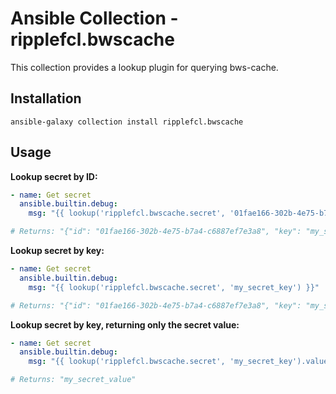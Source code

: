 # Ansible Collection - ripplefcl.bwscache

This collection provides a lookup plugin for querying bws-cache.

## Installation

```
ansible-galaxy collection install ripplefcl.bwscache
```

## Usage

**Lookup secret by ID:**

```yml
- name: Get secret
  ansible.builtin.debug:
    msg: "{{ lookup('ripplefcl.bwscache.secret', '01fae166-302b-4e75-b7a4-c6887ef7e3a8') }}"

# Returns: "{"id": "01fae166-302b-4e75-b7a4-c6887ef7e3a8", "key": "my_secret_key", "value": "my_secret_value"}"
```

**Lookup secret by key:**

```yml
- name: Get secret
  ansible.builtin.debug:
    msg: "{{ lookup('ripplefcl.bwscache.secret', 'my_secret_key') }}"

# Returns: "{"id": "01fae166-302b-4e75-b7a4-c6887ef7e3a8", "key": "my_secret_key", "value": "my_secret_value"}"
```

**Lookup secret by key, returning only the secret value:**

```yml
- name: Get secret
  ansible.builtin.debug:
    msg: "{{ lookup('ripplefcl.bwscache.secret', 'my_secret_key').value }}"

# Returns: "my_secret_value"
```
